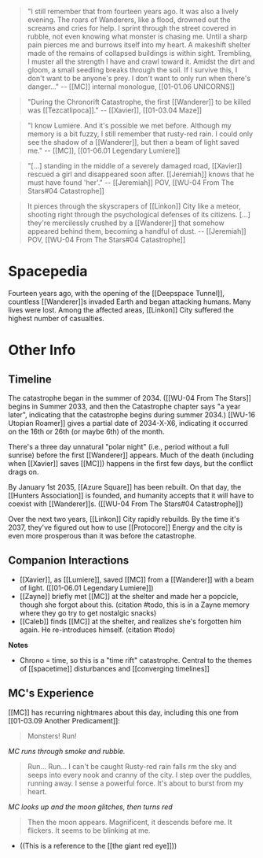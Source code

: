 > "I still remember that from fourteen years ago. It was also a lively evening. The roars of Wanderers, like a flood, drowned out the screams and cries for help. I sprint through the street covered in rubble, not even knowing what monster is chasing me. Until a sharp pain pierces me and burrows itself into my heart.
> A makeshift shelter made of the remains of collapsed buildings is within sight. Trembling, I muster all the strength I have and crawl toward it. Amidst the dirt and gloom, a small seedling breaks through the soil. If I survive this, I don't want to be anyone's prey. I don't want to only run when there's danger..." 
> -- [[MC]] internal monologue, [[01-01.06 UNICORNS]]

> "During the Chronorift Catastrophe, the first [[Wanderer]] to be killed was [[Tezcatlipoca]]." 
> -- [[Xavier]], [[01-03.04 Maze]]

> "I know Lumiere. And it's possible we met before. Although my memory is a bit fuzzy, I still remember that rusty-red rain. I could only see the shadow of a [[Wanderer]], but then a beam of light saved me."
> -- [[MC]], [[01-06.01 Legendary Lumiere]]

> "[...] standing in the middle of a severely damaged road, [[Xavier]] rescued a girl and disappeared soon after. [[Jeremiah]] knows that he must have found 'her'."
> -- [[Jeremiah]] POV, [[WU-04 From The Stars#04 Catastrophe]]

 > It pierces through the skyscrapers of [[Linkon]] City like a meteor, shooting right through the psychological defenses of its citizens. [...] they're mercilessly crushed by a [[Wanderer]] that somehow appeared behind them, becoming a handful of dust.
 > -- [[Jeremiah]] POV, [[WU-04 From The Stars#04 Catastrophe]]

# Spacepedia
Fourteen years ago, with the opening of the [[Deepspace Tunnel]], countless [[Wanderer]]s invaded Earth and began attacking humans. Many lives were lost. Among the affected areas, [[Linkon]] City suffered the highest number of casualties.

# Other Info

## Timeline
The catastrophe began in the summer of 2034. ([[WU-04 From The Stars]] begins in Summer 2033, and then the Catastrophe chapter says "a year later", indicating that the catastrophe begins during summer 2034.) [[WU-16 Utopian Roamer]] gives a partial date of 2034-X-X6, indicating it occurred on the 16th or 26th (or maybe 6th) of the month.
 
There's a three day unnatural "polar night" (i.e., period without a full sunrise) before the first [[Wanderer]] appears. Much of the death (including when [[Xavier]] saves [[MC]]) happens in the first few days, but the conflict drags on.

By January 1st 2035, [[Azure Square]] has been rebuilt. On that day, the [[Hunters Association]] is founded, and humanity accepts that it will have to coexist with [[Wanderer]]s. ([[WU-04 From The Stars#04 Catastrophe]])

Over the next two years, [[Linkon]] City rapidly rebuilds. By the time it's 2037, they've figured out how to use [[Protocore]] Energy and the city is even more prosperous than it was before the catastrophe.

## Companion Interactions
* [[Xavier]], as [[Lumiere]], saved [[MC]] from a [[Wanderer]] with a beam of light. ([[01-06.01 Legendary Lumiere]])
* [[Zayne]] briefly met [[MC]] at the shelter and made her a popcicle, though she forgot about this. (citation #todo, this is in a Zayne memory where they go try to get nostalgic snacks)
* [[Caleb]] finds [[MC]] at the shelter, and realizes she's forgotten him again. He re-introduces himself. (citation #todo)

**Notes**
* Chrono = time, so this is a "time rift" catastrophe. Central to the themes of [[spacetime]] disturbances and [[converging timelines]]

## MC's Experience
[[MC]] has recurring nightmares about this day, including this one from [[01-03.09 Another Predicament]]:
> Monsters! Run!

*MC runs through smoke and rubble.*

> Run... Run... I can't be caught
> Rusty-red rain falls rm the sky and seeps into every nook and cranny of the city. I step over the puddles, running away.
> I sense a powerful force. It's about to burst from my heart.

*MC looks up and the moon glitches, then turns red*

> Then the moon appears. Magnificent, it descends before me. It flickers.
> It seems to be blinking at me.
* ((This is a reference to the [[the giant red eye]]))